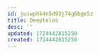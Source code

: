 ```yaml
---
id: juiwphk4n5d93j74g6bge5z
title: Deeptelos
desc: ''
updated: 1724442815250
created: 1724442815250
---
```

